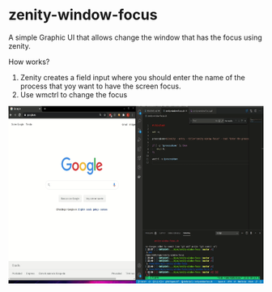 # zenity-window-focus
A simple Graphic UI that allows change the window that has the focus using zenity.

How works?

1. Zenity creates a field input where you should enter the name of the process that yoy want to have the screen focus.
2. Use wmctrl to change the focus

<img src="https://raw.githubusercontent.com/kb05/zenity-window-focus/master/images/zenity-window-focus.gif" width="700" height="350">
